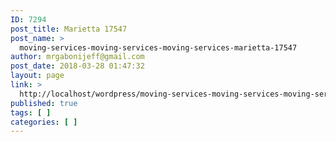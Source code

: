 ```yaml
---
ID: 7294
post_title: Marietta 17547
post_name: >
  moving-services-moving-services-moving-services-marietta-17547
author: mrgabonijeff@gmail.com
post_date: 2018-03-28 01:47:32
layout: page
link: >
  http://localhost/wordpress/moving-services-moving-services-moving-services-marietta-17547/
published: true
tags: [ ]
categories: [ ]
---
```

